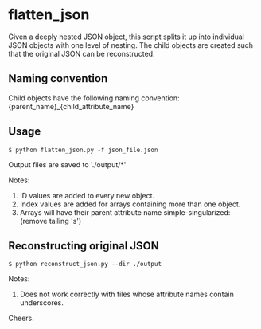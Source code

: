# flatten_json

Given a deeply nested JSON object, this script splits it up into individual JSON objects with one level of nesting. The child objects are created such that the original JSON can be reconstructed.

## Naming convention

Child objects have the following naming convention:
{parent_name}_{child_attribute_name}

## Usage
```
$ python flatten_json.py -f json_file.json
```

Output files are saved to './output/*'

Notes:

1. ID values are added to every new object.
2. Index values are added for arrays containing more than one object.
3. Arrays will have their parent attribute name simple-singularized:
    (remove tailing 's')

## Reconstructing original JSON
```
$ python reconstruct_json.py --dir ./output
```
Notes:

1. Does not work correctly with files whose attribute names contain underscores.

Cheers.